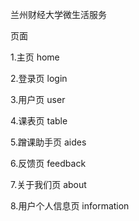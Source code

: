 兰州财经大学微生活服务

页面

1.主页 home

2.登录页 login

3.用户页 user

4.课表页 table

5.蹭课助手页 aides

6.反馈页 feedback

7.关于我们页 about

8.用户个人信息页 information
